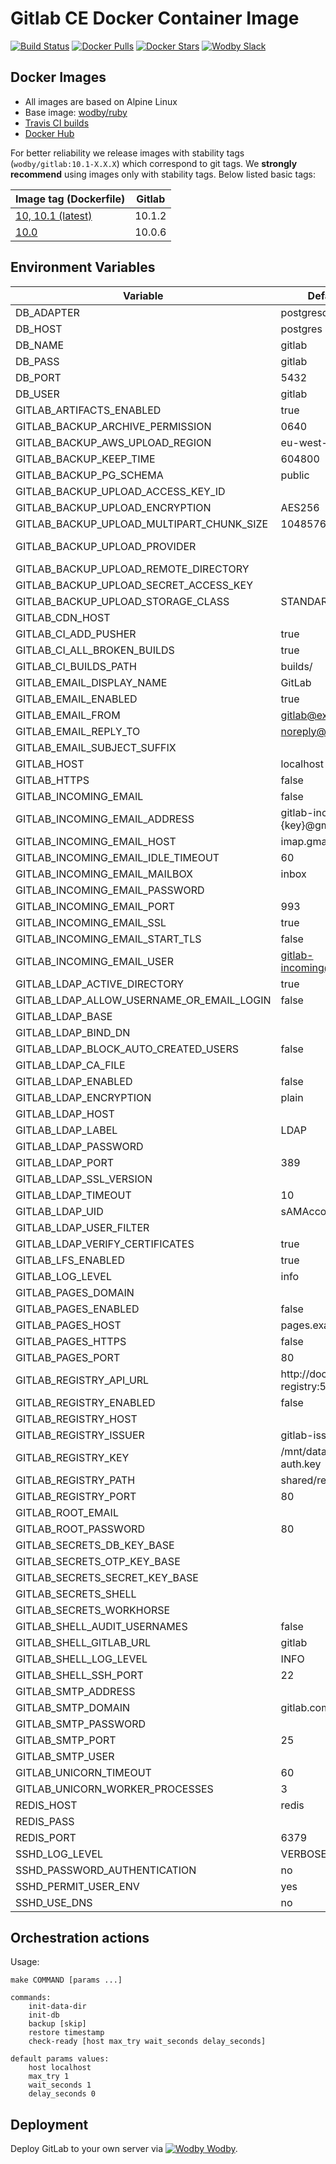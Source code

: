 # Gitlab CE Docker Container Image 

[![Build Status](https://travis-ci.org/wodby/gitlab.svg?branch=master)](https://travis-ci.org/wodby/gitlab)
[![Docker Pulls](https://img.shields.io/docker/pulls/wodby/gitlab.svg)](https://hub.docker.com/r/wodby/gitlab)
[![Docker Stars](https://img.shields.io/docker/stars/wodby/gitlab.svg)](https://hub.docker.com/r/wodby/gitlab)
[![Wodby Slack](http://slack.wodby.com/badge.svg)](http://slack.wodby.com)

## Docker Images

* All images are based on Alpine Linux
* Base image: [wodby/ruby](https://github.com/wodby/ruby)
* [Travis CI builds](https://travis-ci.org/wodby/gitlab) 
* [Docker Hub](https://hub.docker.com/r/wodby/gitlab)

For better reliability we release images with stability tags (`wodby/gitlab:10.1-X.X.X`) which correspond to git tags. We **strongly recommend** using images only with stability tags. Below listed basic tags:

| Image tag (Dockerfile)                                                      | Gitlab |
| --------------------------------------------------------------------------- | ------ |
| [10, 10.1 (latest)](https://github.com/wodby/gitlab/tree/master/Dockerfile) | 10.1.2 |
| [10.0](https://github.com/wodby/gitlab/tree/master/Dockerfile)              | 10.0.6 |

## Environment Variables

| Variable                                  | Default Value                         | Description  |
| ----------------------------------------- | ------------------------------------- | ------------ |
| DB_ADAPTER                                | postgresql                            |              |
| DB_HOST                                   | postgres                              |              |
| DB_NAME                                   | gitlab                                |              |
| DB_PASS                                   | gitlab                                |              |
| DB_PORT                                   | 5432                                  |              |
| DB_USER                                   | gitlab                                |              |
| GITLAB_ARTIFACTS_ENABLED                  | true                                  |              |
| GITLAB_BACKUP_ARCHIVE_PERMISSION          | 0640                                  |              |
| GITLAB_BACKUP_AWS_UPLOAD_REGION           | eu-west-1                             |              |
| GITLAB_BACKUP_KEEP_TIME                   | 604800                                |              |
| GITLAB_BACKUP_PG_SCHEMA                   | public                                |              |
| GITLAB_BACKUP_UPLOAD_ACCESS_KEY_ID        |                                       |              |
| GITLAB_BACKUP_UPLOAD_ENCRYPTION           | AES256                                |              |
| GITLAB_BACKUP_UPLOAD_MULTIPART_CHUNK_SIZE | 104857600                             |              |
| GITLAB_BACKUP_UPLOAD_PROVIDER             |                                       | AWS / Google |
| GITLAB_BACKUP_UPLOAD_REMOTE_DIRECTORY     |                                       |              |
| GITLAB_BACKUP_UPLOAD_SECRET_ACCESS_KEY    |                                       |              |
| GITLAB_BACKUP_UPLOAD_STORAGE_CLASS        | STANDARD                              |              |
| GITLAB_CDN_HOST                           |                                       |              |
| GITLAB_CI_ADD_PUSHER                      | true                                  |              |
| GITLAB_CI_ALL_BROKEN_BUILDS               | true                                  |              |
| GITLAB_CI_BUILDS_PATH                     | builds/                               |              |
| GITLAB_EMAIL_DISPLAY_NAME                 | GitLab                                |              |
| GITLAB_EMAIL_ENABLED                      | true                                  |              |
| GITLAB_EMAIL_FROM                         | gitlab@example.com                    |              |
| GITLAB_EMAIL_REPLY_TO                     | noreply@example.com                   |              |
| GITLAB_EMAIL_SUBJECT_SUFFIX               |                                       |              |
| GITLAB_HOST                               | localhost                             |              |
| GITLAB_HTTPS                              | false                                 |              |
| GITLAB_INCOMING_EMAIL                     | false                                 |              |
| GITLAB_INCOMING_EMAIL_ADDRESS             | gitlab-incoming+%{key}@gmail.com      |              |
| GITLAB_INCOMING_EMAIL_HOST                | imap.gmail.com                        |              |
| GITLAB_INCOMING_EMAIL_IDLE_TIMEOUT        | 60                                    |              |
| GITLAB_INCOMING_EMAIL_MAILBOX             | inbox                                 |              |
| GITLAB_INCOMING_EMAIL_PASSWORD            |                                       |              |
| GITLAB_INCOMING_EMAIL_PORT                | 993                                   |              |
| GITLAB_INCOMING_EMAIL_SSL                 | true                                  |              |
| GITLAB_INCOMING_EMAIL_START_TLS           | false                                 |              |
| GITLAB_INCOMING_EMAIL_USER                | gitlab-incoming@gmail.com             |              |
| GITLAB_LDAP_ACTIVE_DIRECTORY              | true                                  |              |
| GITLAB_LDAP_ALLOW_USERNAME_OR_EMAIL_LOGIN | false                                 |              |
| GITLAB_LDAP_BASE                          |                                       |              |
| GITLAB_LDAP_BIND_DN                       |                                       |              |
| GITLAB_LDAP_BLOCK_AUTO_CREATED_USERS      | false                                 |              |
| GITLAB_LDAP_CA_FILE                       |                                       |              |
| GITLAB_LDAP_ENABLED                       | false                                 |              |
| GITLAB_LDAP_ENCRYPTION                    | plain                                 |              |
| GITLAB_LDAP_HOST                          |                                       |              |
| GITLAB_LDAP_LABEL                         | LDAP                                  |              |
| GITLAB_LDAP_PASSWORD                      |                                       |              |
| GITLAB_LDAP_PORT                          | 389                                   |              |
| GITLAB_LDAP_SSL_VERSION                   |                                       |              |
| GITLAB_LDAP_TIMEOUT                       | 10                                    |              |
| GITLAB_LDAP_UID                           | sAMAccountName                        |              |
| GITLAB_LDAP_USER_FILTER                   |                                       |              |
| GITLAB_LDAP_VERIFY_CERTIFICATES           | true                                  |              |
| GITLAB_LFS_ENABLED                        | true                                  |              |
| GITLAB_LOG_LEVEL                          | info                                  |              |
| GITLAB_PAGES_DOMAIN                       |                                       |              |
| GITLAB_PAGES_ENABLED                      | false                                 |              |
| GITLAB_PAGES_HOST                         | pages.example.com                     |              |
| GITLAB_PAGES_HTTPS                        | false                                 |              |
| GITLAB_PAGES_PORT                         | 80                                    |              |
| GITLAB_REGISTRY_API_URL                   | http://docker-registry:5000/          |              |
| GITLAB_REGISTRY_ENABLED                   | false                                 |              |
| GITLAB_REGISTRY_HOST                      |                                       |              |
| GITLAB_REGISTRY_ISSUER                    | gitlab-issuer                         |              |
| GITLAB_REGISTRY_KEY                       | /mnt/data/certs/registry-auth.key     |              |
| GITLAB_REGISTRY_PATH                      | shared/registry                       |              |
| GITLAB_REGISTRY_PORT                      | 80                                    |              |
| GITLAB_ROOT_EMAIL                         |                                       |              |
| GITLAB_ROOT_PASSWORD                      | 80                                    |              |
| GITLAB_SECRETS_DB_KEY_BASE                |                                       |              |
| GITLAB_SECRETS_OTP_KEY_BASE               |                                       |              |
| GITLAB_SECRETS_SECRET_KEY_BASE            |                                       |              |
| GITLAB_SECRETS_SHELL                      |                                       |              |
| GITLAB_SECRETS_WORKHORSE                  |                                       |              |
| GITLAB_SHELL_AUDIT_USERNAMES              | false                                 |              |
| GITLAB_SHELL_GITLAB_URL                   | gitlab                                |              |
| GITLAB_SHELL_LOG_LEVEL                    | INFO                                  |              |
| GITLAB_SHELL_SSH_PORT                     | 22                                    |              |
| GITLAB_SMTP_ADDRESS                       |                                       |              |
| GITLAB_SMTP_DOMAIN                        | gitlab.company.com                    |              |
| GITLAB_SMTP_PASSWORD                      |                                       |              |
| GITLAB_SMTP_PORT                          | 25                                    |              |
| GITLAB_SMTP_USER                          |                                       |              |
| GITLAB_UNICORN_TIMEOUT                    | 60                                    |              |
| GITLAB_UNICORN_WORKER_PROCESSES           | 3                                     |              |
| REDIS_HOST                                | redis                                 |              |
| REDIS_PASS                                |                                       |              |
| REDIS_PORT                                | 6379                                  |              |
| SSHD_LOG_LEVEL                            | VERBOSE                               |              |
| SSHD_PASSWORD_AUTHENTICATION              | no                                    |              |
| SSHD_PERMIT_USER_ENV                      | yes                                   |              |
| SSHD_USE_DNS                              | no                                    |              |

## Orchestration actions

Usage:
```
make COMMAND [params ...]

commands:
    init-data-dir 
    init-db
    backup [skip]
    restore timestamp
    check-ready [host max_try wait_seconds delay_seconds]
 
default params values:
    host localhost
    max_try 1
    wait_seconds 1
    delay_seconds 0
```

## Deployment

Deploy GitLab to your own server via [![Wodby](https://www.google.com/s2/favicons?domain=wodby.com) Wodby](https://wodby.com).
